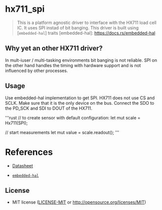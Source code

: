 # hx711_spi
> This is a platform agnostic driver to interface with the HX711 load cell IC. It uses SPI instad of bit banging.
This driver is built using [`embedded-hal`] traits [embedded-hal]: https://docs.rs/embedded-hal

## Why yet an other HX711 driver?
In mult-iuser / multi-tasking environments bit banging is not reliable. SPI on the other hand handles the timing with hardware support and is not influenced by other processes.

## Usage
Use embedded-hal implementation to get SPI. HX711 does not use CS and SCLK. Make sure that it
is the only device on the bus. Connect the SDO to the PD_SCK and SDI to DOUT of the HX711.

'''rust
// to create sensor with default configuration:
let mut scale = Hx711(SPI);

// start measurements
let mut value = scale.readout();
'''

# References

- [Datasheet][1]

[1]: https://cdn.sparkfun.com/datasheets/Sensors/ForceFlex/hx711_english.pdf

- [`embedded-hal`][2]

[2]: https://github.com/rust-embedded/embedded-hal

## License

- MIT license ([LICENSE-MIT](LICENSE-MIT) or http://opensource.org/licenses/MIT)
